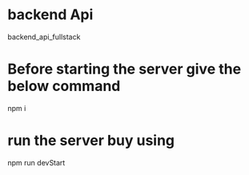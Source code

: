 #  backend Api

backend_api_fullstack  

#  Before starting  the server give the below command  
npm i
# run the server buy using 
npm run devStart

